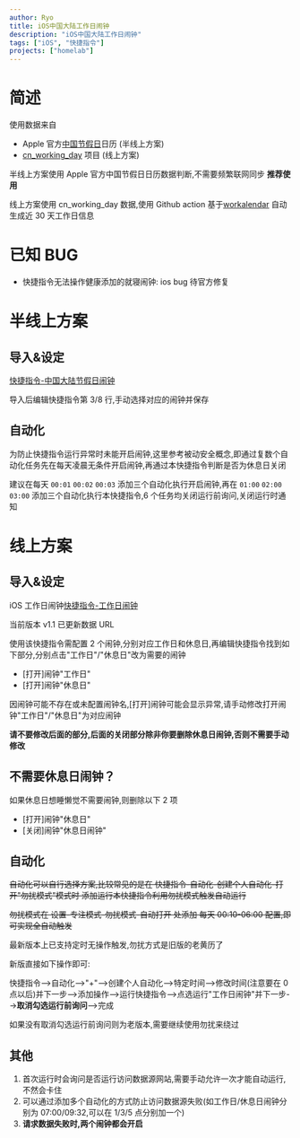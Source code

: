 ```yaml
---
author: Ryo
title: iOS中国大陆工作日闹钟
description: "iOS中国大陆工作日闹钟"
tags: ["iOS", "快捷指令"]
projects: ["homelab"]
---
```


# 简述

使用数据来自

- Apple 官方[中国节假日](https://calendars.icloud.com/holidays/cn_zh.ics)日历 (半线上方案)
- [cn_working_day](https://github.com/RyoLee/cn_working_day) 项目 (线上方案)

半线上方案使用 Apple 官方中国节假日日历数据判断,不需要频繁联网同步 **推荐使用**

线上方案使用 cn_working_day 数据,使用 Github action 基于[workalendar](https://github.com/workalendar/workalendar) 自动生成近 30 天工作日信息

# 已知 BUG

- 快捷指令无法操作健康添加的就寝闹钟: ios bug 待官方修复

# 半线上方案

## 导入&设定

[快捷指令-中国大陆节假日闹钟](https://www.icloud.com/shortcuts/0b37a6ad0a734149b24a45250998accc)

导入后编辑快捷指令第 3/8 行,手动选择对应的闹钟并保存

## 自动化

为防止快捷指令运行异常时未能开启闹钟,这里参考被动安全概念,即通过复数个自动化任务先在每天凌晨无条件开启闹钟,再通过本快捷指令判断是否为休息日关闭

建议在每天 `00:01` `00:02` `00:03` 添加三个自动化执行开启闹钟,再在 `01:00` `02:00` `03:00` 添加三个自动化执行本快捷指令,6 个任务均关闭运行前询问,关闭运行时通知

# 线上方案

## 导入&设定

iOS 工作日闹钟[快捷指令-工作日闹钟](https://www.icloud.com/shortcuts/5ff1633342da40b4951e87c8551a0aa7)

当前版本 v1.1 已更新数据 URL

使用该快捷指令需配置 2 个闹钟,分别对应工作日和休息日,再编辑快捷指令找到如下部分,分别点击"工作日"/"休息日"改为需要的闹钟

- [打开]闹钟"工作日"
- [打开]闹钟"休息日"

因闹钟可能不存在或未配置闹钟名,[打开]闹钟可能会显示异常,请手动修改打开闹钟"工作日"/"休息日"为对应闹钟

**请不要修改后面的部分,后面的关闭部分除非你要删除休息日闹钟,否则不需要手动修改**

## 不需要休息日闹钟？

如果休息日想睡懒觉不需要闹钟,则删除以下 2 项

- [打开]闹钟"休息日"
- [关闭]闹钟"休息日闹钟"

## 自动化

~~自动化可以自行选择方案,比较常见的是在 快捷指令-自动化-创建个人自动化-打开"勿扰模式"模式时 添加运行本快捷指令利用勿扰模式触发自动运行~~

~~勿扰模式在 设置-专注模式-勿扰模式-自动打开 处添加 每天 00:10-06:00 配置,即可实现全自动触发~~

最新版本上已支持定时无操作触发,勿扰方式是旧版的老黄历了

新版直接如下操作即可:

快捷指令-->自动化-->"+"-->创建个人自动化-->特定时间-->修改时间(注意要在 0 点以后)并下一步-->添加操作-->运行快捷指令-->点选运行"工作日闹钟"并下一步-->**取消勾选运行前询问**-->完成

如果没有取消勾选运行前询问则为老版本,需要继续使用勿扰来绕过

## 其他

1. 首次运行时会询问是否运行访问数据源网站,需要手动允许一次才能自动运行,不然会卡住
2. 可以通过添加多个自动化的方式防止访问数据源失败(如工作日/休息日闹钟分别为 07:00/09:32,可以在 1/3/5 点分别加一个)
3. **请求数据失败时,两个闹钟都会开启**
